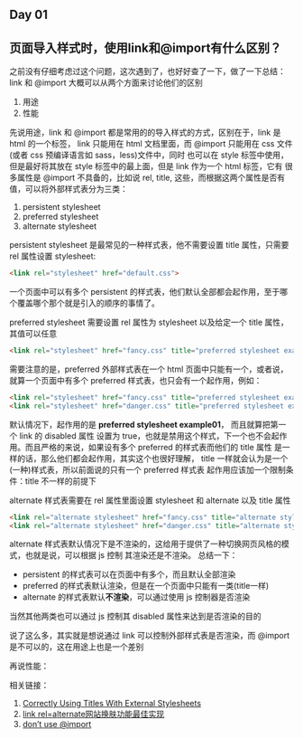 Day 01
----------------

## 页面导入样式时，使用link和@import有什么区别？
之前没有仔细考虑过这个问题，这次遇到了，也好好查了一下，做了一下总结：
link 和 @import 大概可以从两个方面来讨论他们的区别
1. 用途
2. 性能

先说用途，link 和 @import 都是常用的的导入样式的方式，区别在于，link 是 html 的一个标签，
link 只能用在 html 文档里面，而 @import 只能用在 css 文件(或者 css 预编译语言如 sass，less)文件中，同时
也可以在 style 标签中使用，但是最好将其放在 style 标签中的最上面，但是 link 作为一个 html 标签，它有
很多属性是 @import 不具备的，比如说 rel, title, 这些，而根据这两个属性是否有值，可以将外部样式表分为三类：
1. persistent stylesheet
2. preferred stylesheet
3. alternate stylesheet

persistent stylesheet 是最常见的一种样式表，他不需要设置 title 属性，只需要 rel 属性设置 stylesheet:
```html
<link rel="stylesheet" href="default.css">
```
一个页面中可以有多个 persistent 的样式表，他们默认全部都会起作用，至于哪个覆盖哪个那个就是引入的顺序的事情了。

preferred stylesheet 需要设置 rel 属性为 stylesheet 以及给定一个 title 属性，其值可以任意
```html
<link rel="stylesheet" href="fancy.css" title="preferred stylesheet example">
```
需要注意的是，preferred 外部样式表在一个 html 页面中只能有一个，或者说，就算一个页面中有多个
preferred 样式表，也只会有一个起作用，例如：
```html
<link rel="stylesheet" href="fancy.css" title="preferred stylesheet example01">
<link rel="stylesheet" href="danger.css" title="preferred stylesheet example02">
```
默认情况下，起作用的是 **preferred stylesheet example01**， 而且就算把第一个 link 的 disabled 属性
设置为 true，也就是禁用这个样式，下一个也不会起作用。而且严格的来说，如果设有多个 preferred 的样式表而他们的 title 属性
是一样的话，那么他们都会起作用，其实这个也很好理解， title 一样就会认为是一个(一种)样式表，所以前面说的只有一个 preferred 样式表
起作用应该加一个限制条件：title 不一样的前提下

alternate 样式表需要在 rel 属性里面设置 stylesheet 和 alternate 以及 title 属性
```html
<link rel="alternate stylesheet" href="fancy.css" title="alternate stylesheet example01">
<link rel="alternate stylesheet" href="danger.css" title="alternate stylesheet example02">
```
alternate 样式表默认情况下是不渲染的，这给用于提供了一种切换网页风格的模式，也就是说，可以根据 js 控制
其渲染还是不渲染。
总结一下：
- persistent 的样式表可以在页面中有多个，而且默认全部渲染
- preferred 的样式表默认渲染，但是在一个页面中只能有一类(title一样)
- alternate 的样式表默认**不渲染**，可以通过使用 js 控制器是否渲染

当然其他两类也可以通过 js 控制其 disabled 属性来达到是否渲染的目的

说了这么多，其实就是想说通过 link 可以控制外部样式表是否渲染，而 @import 是不可以的，这在用途上也是一个差别

再说性能：


相关链接：
1. [Correctly Using Titles With External Stylesheets](https://developer.mozilla.org/en-US/docs/Archive/Web_Standards/Correctly_Using_Titles_With_External_Stylesheets)
2. [link rel=alternate网站换肤功能最佳实现](https://www.zhangxinxu.com/wordpress/2019/02/link-rel-alternate-website-skin/)
3. [don’t use @import](http://www.stevesouders.com/blog/2009/04/09/dont-use-import/)